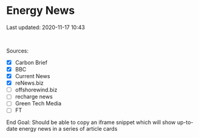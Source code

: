 # Energy News

Last updated: 2020-11-17 10:43

<br>

Sources:

- [x] Carbon Brief
- [x] BBC
- [x] Current News
- [x] reNews.biz
- [ ] offshorewind.biz
- [ ] recharge news
- [ ] Green Tech Media
- [ ] FT

End Goal: Should be able to copy an iframe snippet which will show up-to-date energy news in a series of article cards
